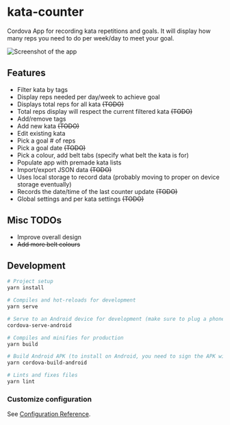 # kata-counter

Cordova App for recording kata repetitions and goals. It will display how many reps you need to do per week/day to meet your goal.

![Screenshot of the app]('./screenshot.jpg')

## Features

- Filter kata by tags
- Display reps needed per day/week to achieve goal
- Displays total reps for all kata ~~(TODO)~~
- Total reps display will respect the current filtered kata ~~(TODO)~~
- Add/remove tags
- Add new kata ~~(TODO)~~
- Edit existing kata
- Pick a goal # of reps
- Pick a goal date ~~(TODO)~~
- Pick a colour, add belt tabs (specify what belt the kata is for)
- Populate app with premade kata lists
- Import/export JSON data ~~(TODO)~~
- Uses local storage to record data (probably moving to proper on device storage eventually)
- Records the date/time of the last counter update ~~(TODO)~~
- Global settings and per kata settings ~~(TODO)~~

## Misc TODOs

- Improve overall design
- ~~Add more belt colours~~

## Development

```bash
# Project setup
yarn install

# Compiles and hot-reloads for development
yarn serve

# Serve to an Android device for development (make sure to plug a phone in)
cordova-serve-android

# Compiles and minifies for production
yarn build

# Build Android APK (to install on Android, you need to sign the APK with Android Studio)
yarn cordova-build-android

# Lints and fixes files
yarn lint
```

### Customize configuration

See [Configuration Reference](https://cli.vuejs.org/config/).
